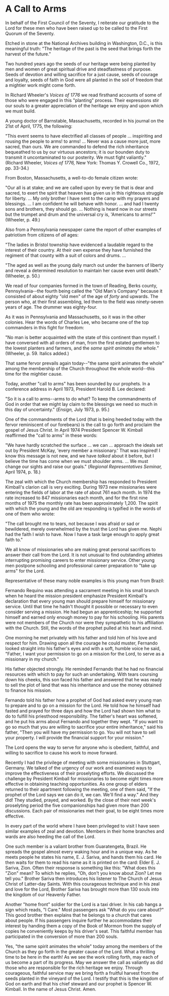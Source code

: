 # A Call to Arms

In behalf of the First Council of the Seventy, I reiterate our gratitude to
the Lord for these men who have been raised up to be called to the First
Quorum of the Seventy.

Etched in stone at the National Archives building in Washington, D.C., is this
meaningful truth: "The heritage of the past is the seed that brings forth the
harvest of the future."

Two hundred years ago the seeds of our heritage were being planted by men and
women of great spiritual drive and steadfastness of purpose. Seeds of devotion
and willing sacrifice for a just cause, seeds of courage and loyalty, seeds of
faith in God were all planted in the soil of freedom that a mightier work
might come forth.

In Richard Wheeler's _Voices of 1776_ we read firsthand accounts of some of
those who were engaged in this "planting" process. Their expressions stir our
souls to a greater appreciation of the heritage we enjoy and upon which we
must build.

A young doctor of Barnstable, Massachusetts, recorded in his journal on the
21st of April, 1775, the following:

"This event seems to have electrified all classes of people ... inspiriting and
rousing the people to arms! to arms! ... Never was a cause more just, more
sacred, than ours. We are commanded to defend the rich inheritance bequeathed
to us by our virtuous ancestors; it is our bounden duty to transmit it
uncontaminated to our posterity. We must fight valiantly." (Richard Wheeler,
_Voices of 1776,_ New York: Thomas Y. Crowell Co., 1972, pp. 33-34.)

From Boston, Massachusetts, a well-to-do female citizen wrote:

"Our all is at stake; and we are called upon by every tie that is dear and
sacred, to exert the spirit that heaven has given us in this righteous
struggle for liberty. ... My only brother I have sent to the camp with my
prayers and blessings. ... I am confident he will behave with honor. ... and had I
twenty sons and brothers, they should go. ... Nothing is heard now in our
streets but the trumpet and drum and the universal cry is, 'Americans to
arms!'" (Wheeler, p. 49.)

Also from a Pennsylvania newspaper came the report of other examples of
patriotism from citizens of _all_ ages:

"The ladies in Bristol township have evidenced a laudable regard to the
interest of their country. At their own expense they have furnished the
regiment of that county with a suit of colors and drums. ...

"The aged as well as the young daily march out under the banners of liberty
and reveal a determined resolution to maintain her cause even until death."
(Wheeler, p. 50.)

We read of four companies formed in the town of Reading, Berks county,
Pennsylvania--the fourth being called the "Old Man's Company" because it
consisted of about eighty "old men" of the age of _forty_ and upwards. The
person who, at their first assembling, led them to the field was ninety-seven
years of age. The drummer was eighty-four.

As it was in Pennsylvania and Massachusetts, so it was in the other colonies.
Hear the words of Charles Lee, who became one of the top commanders in this
fight for freedom:

"No man is better acquainted with the state of this continent than myself. I
have conversed with all orders of man, from the first estated gentlemen to the
lowest planters and farmers, and the _same spirit animates the whole."_
(Wheeler, p. 59. Italics added.)

That same fervor prevails again today--"the same spirit animates the whole"
among the membership of the Church throughout the whole world--this time for
the mightier cause.

Today, another "call to arms" has been sounded by our prophets. In a
conference address in April 1973, President Harold B. Lee declared:

"So it is a call to arms--arms to do what? To keep the commandments of God in
order that we might lay claim to the blessings we need so much in this day of
uncertainty." (_Ensign,_ July 1973, p. 95.)

One of the commandments of the Lord (that is being heeded today with the
fervor reminiscent of our forebears) is the call to go forth and proclaim the
gospel of Jesus Christ. In April 1974 President Spencer W. Kimball reaffirmed
the "call to arms" in these words:

"We have hardly scratched the surface ... we can ... approach the ideals set out
by President McKay, 'every member a missionary.' That was inspired! I know
this message is not new, and we have _talked_ about it before, but I believe
the time has come when we must shoulder arms. ... We must change our sights and
raise our goals." (_Regional Representatives Seminar,_ April 1974, p. 18.)

The zeal with which the Church membership has responded to President Kimball's
clarion call is very exciting. During 1973 new missionaries were entering the
fields of labor at the rate of about 761 each month. In 1974 the rate
increased to 847 missionaries each month, and for the first nine months of
1975 the monthly rate has been approximately 1,200. The spirit with which the
young and the old are responding is typified in the words of one of them who
wrote:

"The call brought me to tears, not because I was afraid or sad or bewildered,
merely overwhelmed by the trust the Lord has given me. Nephi had the faith I
wish to have. Now I have a task large enough to apply great faith to."

We all know of missionaries who are making great personal sacrifices to answer
their call from the Lord. It is not unusual to find outstanding athletes
interrupting promising careers to enter missionary service. Other young men
postpone schooling and professional career preparation to "take up arms" for
the Lord.

Representative of these many noble examples is this young man from Brazil:

Fernando Requino was attending a sacrament meeting in his small branch when he
heard the mission president emphasize President Kimball's declaration that
every young man should prepare himself for missionary service. Until that time
he hadn't thought it possible or necessary to even consider serving a mission.
He had begun an apprenticeship; he supported himself and earned only enough
money to pay for his schooling. His parents were not members of the Church nor
were they sympathetic to his affiliation with the Church. Still, the words of
the prophet pulled at his heart and mind.

One morning he met privately with his father and told him of his love and
respect for him. Drawing upon all the courage he could muster, Fernando looked
straight into his father's eyes and with a soft, humble voice he said,
"Father, I want your permission to go on a mission for the Lord, to serve as a
missionary in my church."

His father objected strongly. He reminded Fernando that he had no financial
resources with which to pay for such an undertaking. With tears coursing down
his cheeks, this son faced his father and answered that he was ready to sell
the plot of land that was his inheritance and use the money obtained to
finance his mission.

Fernando told his father how a prophet of God had asked every young man to
prepare and to go on a mission for the Lord. He told how he himself had fasted
and prayed for three days and how the Lord had shown him what to do to fulfill
his priesthood responsibility. The father's heart was softened, and he put his
arms about Fernando and together they wept. "If you want to go so much that
you are willing to sacrifice your entire inheritance," said his father, "Then
you will have my permission to go. You will not have to sell your property. I
will provide the financial support for your mission."

The Lord opens the way to serve for anyone who is obedient, faithful, and
willing to sacrifice to cause his work to move forward.

Recently I had the privilege of meeting with some missionaries in Stuttgart,
Germany. We talked of the urgency of our work and examined ways to improve the
effectiveness of their proselyting efforts. We discussed the challenge by
President Kimball for missionaries to become eight times more effective in
obtaining teaching opportunities. As one group of elders returned to their
apartment following the meeting, one of them said, "If the prophet of the Lord
says we can do it, we can. We'll find a way." And they did! They studied,
prayed, and worked. By the close of their next week's proselyting period the
five companionships had given more than 200 discussions. Each pair of
missionaries met their goal, to be eight times more effective.

In every part of the world where I have been privileged to visit I have seen
similar examples of zeal and devotion. Members in their home branches and
wards are also heeding the call of the Lord.

One such member is a valiant brother from Guaratengeta, Brazil. He spreads the
gospel almost every waking hour and in a unique way. As he meets people he
states his name, E. J. Sariva, and hands them his card. He then waits for them
to read his name as it is printed on the card: Elder E. J. Sariva, Zion. Often
their response is something like this: "What does this "Zion" mean? To which
he replies, "Oh, don't you know about Zion? Let me tell you." Brother Sariva
then introduces his listener to The Church of Jesus Christ of Latter-day
Saints. With this courageous technique and in his zeal and love for the Lord,
Brother Sariva has brought more than 130 souls into the kingdom of our
Heavenly Father.

Another "home front" soldier for the Lord is a taxi driver. In his cab hangs a
sign which reads, "I Care." Most passengers ask "What do you care about?" This
good brother then explains that he belongs to a church that cares about
people. If his passengers inquire further he accommodates their interest by
handing them a copy of the Book of Mormon from the supply of copies he
conveniently keeps by his driver's seat. This faithful member has participated
in the conversion of more than 200 souls.

Yes, "the same spirit animates the whole" today among the members of the
Church as they go forth in the greater cause of the Lord. What a thrilling
time to be here in the earth! As we see the work rolling forth, may each of us
become a part of its progress. May we answer the call as valiantly as did
those who are responsible for the rich heritage we enjoy. Through courageous,
faithful service may we bring forth a fruitful harvest from the seeds planted
in the vineyard of the Lord. I testify that this is the kingdom of God on
earth and that his chief steward and our prophet is Spencer W. Kimball. In the
name of Jesus Christ. Amen.

